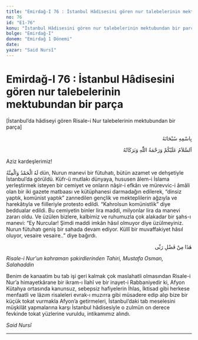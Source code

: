 ```yaml
---
title: "Emirdağ-I 76 : İstanbul Hâdisesini gören nur talebelerinin mektubundan bir parça"
no: 76
id: "E1-76"
konu: "İstanbul Hâdisesini gören nur talebelerinin mektubundan bir parça"
bolge: "Emirdağ-I"
donem: "Emirdağ 1 Dönemi"
date: 
yazar: "Said Nursî"
---
```


# Emirdağ-I 76 : İstanbul Hâdisesini gören nur talebelerinin mektubundan bir parça

<p class="takdim">[İstanbul’da hâdiseyi gören Risale-i Nur talebelerinin mektubundan bir parça]</p>

<p class="arabic" dir="rtl" title="Meal: “Her türlü noksan sıfatlardan yüce olan Allah’ın adıyla.”">بِاسْمِهِ سُبْحَانَهُ</p>

<p class="arabic" dir="rtl" title="Meal: “Allah’ın selâmı, rahmeti ve bereketleri, üzerinize olsun.”">اَلسَّلاَمُ عَلَيْكُمْ وَرَحْمَةُ اللّٰهِ وَبَرَكَاتُهُ</p>

Aziz kardeşlerimiz!

<span class="arabic" dir="rtl" title="Meal: “Hamd ve minnet Allah’a mahsustur.”">لَهُ الْحَمْدُ وَالْمِنَّةُ</span> dün, Nurun manevi bir fütuhatı, bütün azamet ve dehşetiyle İstanbul’da görüldü. Küfr-ü mutlakı dünyaya, hususen âlem-i İslama yerleştirmek isteyen bir cemiyet ve onların nâşir-i efkârı ve mürevvic-i âmâli olan bir iki gazete matbaası ve kütüphanesi darmadağın edilerek, “dinsiz yaptık, komünist yaptık” zannedilen gençlik ve mekteplilerin ağzıyla ve harekâtıyla ve fiilleriyle protesto edildi. “Kahrolsun komünistlik” diye beddualar edildi. Bu cemiyetin binler lira maddi, milyonlar lira da manevi zararı oldu. Ve üzülen bizlere, kalbimiz ve ruhumuzla çok alakadar bir şahs-ı manevi: “Ey Nurcular! Şimdi maddi imkân hâsıl olmuyor diye üzülmeyiniz. Nurun fütuhatı geniş bir sahada devam ediyor. Küllî bir muvaffakiyet hâsıl oluyor, vesaire vesaire..” diye bağırdı.

<p class="arabic" dir="rtl" title="Meal: “Bu Rabbimin bir fazlıdır.” [Neml Sûresi, 27:40]">هٰذَا مِنْ فَضْلِ رَبِّى</p>

*Risale-i Nur'un kahraman şakirdlerinden*
*Tahiri, Mustafa Osman, Salahaddin*

Benim de kanaatim bu tab işi geri kalmak çok maslahatli olmasından Risale-i Nur’a himayetkârane bir ikram-ı İlahî ve bir inayet-i Rabbaniyedir ki, Afyon Kütahya ortasında kanunsuz, sebepsiz hafiyelerin İhlas, İktisad gibi herkese menfaatli ve lâzım risaleleri evrak-ı muzırra gibi müsadere edip alıp bize bir küçük tokat vurmakla Afyon’a getirmeleri, İstanbul’daki tab meselesini müşkilât yapmalarına karşı İstanbul hâdisesiyle o zulmün on derece fevkinde tokat yüzlerine vuruldu, intikamımız alındı.

*Said Nursî*

***
